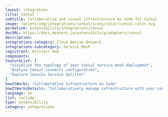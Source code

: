 ```yaml
---
layout: integration
title: Consul
subtitle: Collaborative and visual infrastructure as code for Consul
image: /assets/img/integrations/consul/icons/color/consul-color.svg
permalink: extensibility/integrations/consul
docURL: https://docs.meshery.io/extensibility/adapters/consul
description: 
integrations-category: Cloud Native Network
integrations-subcategory: Service Mesh
registrant: Artifact Hub
components: 
featureList: [
  "Visualize the topology of your Consul service mesh deployment",
  "Analyze Consul Connects configuration",
  "Explore Consuls Service Splitter"
]
howItWorks: "Collaborative Infrastructure as Code"
howItWorksDetails: "Collaboratively manage infrastructure with your coworkers synchronously sharing the same designs."
language: en
list: include
type: extensibility
category: integrations
---
```

